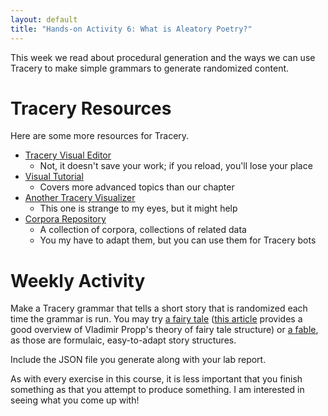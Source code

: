 ```yaml
---
layout: default
title: "Hands-on Activity 6: What is Aleatory Poetry?"
---
```


This week we read about procedural generation and the ways we can use Tracery to make simple grammars to generate randomized content.

# Tracery Resources

Here are some more resources for Tracery.

* [Tracery Visual Editor](http://tracery.io/editor/)
	* Not, it doesn't save your work; if you reload, you'll lose your place
* [Visual Tutorial](http://www.crystalcodepalace.com/traceryTut.html)
	* Covers more advanced topics than our chapter
* [Another Tracery Visualizer](https://atduskgreg.github.io/bother/tracery.html)
	* This one is strange to my eyes, but it might help
* [Corpora Repository](https://github.com/dariusk/corpora)
	* A collection of corpora, collections of related data
	* You my have to adapt them, but you can use them for Tracery bots

# Weekly Activity

Make a Tracery grammar that tells a short story that is randomized each time the grammar is run. You may try [a fairy tale](https://libguides.mssu.edu/c.php?g=185298&p=1223898) ([this article](https://malcolmsroundtable.com/2013/06/15/the-bare-bones-structure-of-a-fairy-tale/) provides a good overview of Vladimir Propp's theory of fairy tale structure) or [a fable](https://www.masterclass.com/articles/how-to-write-a-fable-in-5-steps#how-to-write-a-fable-in-5-steps), as those are formulaic, easy-to-adapt story structures.

Include the JSON file you generate along with your lab report.

As with every exercise in this course, it is less important that you finish something as that you attempt to produce something. I am interested in seeing what you come up with!
